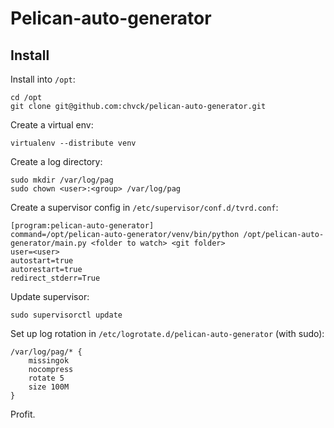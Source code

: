 Pelican-auto-generator
====

Install
-------
Install into `/opt`:

    cd /opt
    git clone git@github.com:chvck/pelican-auto-generator.git


Create a virtual env:

    virtualenv --distribute venv


Create a log directory:

    sudo mkdir /var/log/pag
    sudo chown <user>:<group> /var/log/pag


Create a supervisor config in `/etc/supervisor/conf.d/tvrd.conf`:

    [program:pelican-auto-generator]
    command=/opt/pelican-auto-generator/venv/bin/python /opt/pelican-auto-generator/main.py <folder to watch> <git folder>
    user=<user>
    autostart=true
    autorestart=true
    redirect_stderr=True


Update supervisor:

    sudo supervisorctl update


Set up log rotation in `/etc/logrotate.d/pelican-auto-generator` (with sudo):

    /var/log/pag/* {
        missingok
        nocompress
        rotate 5
        size 100M
    }


Profit.
